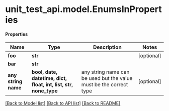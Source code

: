 # unit_test_api.model.EnumsInProperties

#### Properties
Name | Type | Description | Notes
------------ | ------------- | ------------- | -------------
**foo** | **str** |  | [optional] 
**bar** | **str** |  | 
**any string name** | **bool, date, datetime, dict, float, int, list, str, none_type** | any string name can be used but the value must be the correct type | [optional]

[[Back to Model list]](../../README.md#documentation-for-models) [[Back to API list]](../../README.md#documentation-for-api-endpoints) [[Back to README]](../../README.md)

